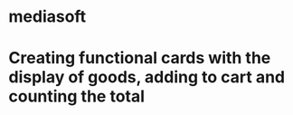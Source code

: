 # mediasoft
# Creating functional cards with the display of goods, adding to cart and counting the total 